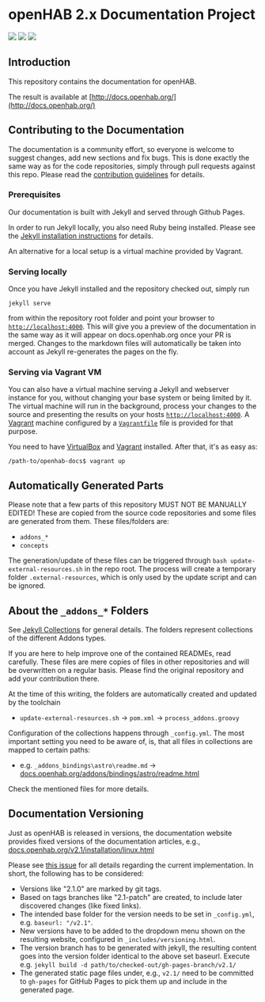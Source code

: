 # openHAB 2.x Documentation Project

![](https://img.shields.io/badge/markdown_errors-0-orange.svg)
[![](https://img.shields.io/badge/linkchecker_errors-89-red.svg)](https://htmlpreview.github.io/?https://github.com/openhab/openhab-docs/blob/gh-pages/invalidlinks.html)
[![](https://img.shields.io/badge/linkchecker_warnings-421-yellow.svg)](https://htmlpreview.github.io/?https://github.com/openhab/openhab-docs/blob/gh-pages/invalidlinks.html)

## Introduction

This repository contains the documentation for openHAB.

The result is available at [http://docs.openhab.org/](http://docs.openhab.org/)

## Contributing to the Documentation

The documentation is a community effort, so everyone is welcome to suggest changes, add new sections and fix bugs.
This is done exactly the same way as for the code repositories, simply through pull requests against this repo.
Please read the [contribution guidelines](CONTRIBUTING.md) for details.

### Prerequisites

Our documentation is built with Jekyll and served through Github Pages.

In order to run Jekyll locally, you also need Ruby being installed.
Please see the [Jekyll installation instructions](https://jekyllrb.com/docs/installation/) for details.

An alternative for a local setup is a virtual machine provided by Vagrant.

### Serving locally

Once you have Jekyll installed and the repository checked out, simply run

```shell
jekyll serve
```

from within the repository root folder and point your browser to [`http://localhost:4000`](http://localhost:4000).
This will give you a preview of the documentation in the same way as it will appear on docs.openhab.org once your PR is merged.
Changes to the markdown files will automatically be taken into account as Jekyll re-generates the pages on the fly.

### Serving via Vagrant VM

You can also have a virtual machine serving a Jekyll and webserver instance for you, without changing your base system or being limited by it.
The virtual machine will run in the background, process your changes to the source and presenting the results on your hosts [`http://localhost:4000`](http://localhost:4000).
A [Vagrant](https://www.vagrantup.com) machine configured by a [`Vagrantfile`](Vagrantfile) file is provided for that purpose.

You need to have [VirtualBox](https://www.virtualbox.org) and [Vagrant](https://www.vagrantup.com/downloads.html) installed.
After that, it's as easy as:

```shell
/path-to/openhab-docs$ vagrant up
```

## Automatically Generated Parts

Please note that a few parts of this repository MUST NOT BE MANUALLY EDITED!
These are copied from the source code repositories and some files are generated from them. These files/folders are:

- `addons_*`
- `concepts`

The generation/update of these files can be triggered through `bash update-external-resources.sh` in the repo root.
The process will create a temporary folder `.external-resources`, which is only used by the update script and can be ignored.

## About the `_addons_*` Folders

See [Jekyll Collections](https://jekyllrb.com/docs/collections/) for general details.
The folders represent collections of the different Addons types.

If you are here to help improve one of the contained READMEs, read carefully.
These files are mere copies of files in other repositories and will be overwritten on a regular basis.
Please find the original repository and add your contribution there.

At the time of this writing, the folders are automatically created and updated by the toolchain

- `update-external-resources.sh` → `pom.xml` → `process_addons.groovy`

Configuration of the collections happens through `_config.yml`.
The most important setting you need to be aware of, is, that all files in collections are mapped to certain paths:

- e.g. `_addons_bindings\astro\readme.md` → [docs.openhab.org/addons/bindings/astro/readme.html](http://docs.openhab.org/addons/bindings/astro/readme.html)

Check the mentioned files for more details.

## Documentation Versioning

Just as openHAB is released in versions, the documentation website provides fixed versions of the documentation articles, e.g., [docs.openhab.org/v2.1/installation/linux.html](http://docs.openhab.org/v2.1/installation/linux.html)

Please see [this issue](https://github.com/openhab/openhab-docs/issues/520#issuecomment-339741820) for all details regarding the current implementation.
In short, the following has to be considered:

- Versions like "2.1.0" are marked by git tags.
- Based on tags branches like "2.1-patch" are created, to include later discovered changes (like fixed links).
- The intended base folder for the version needs to be set in `_config.yml`, e.g. `baseurl: "/v2.1"`.
- New versions have to be added to the dropdown menu shown on the resulting website, configured in `_includes/versioning.html`.
- The version branch has to be generated with jekyll, the resulting content goes into the version folder identical to the above set baseurl. Execute e.g. `jekyll build -d path/to/checked-out/gh-pages-branch/v2.1/`
- The generated static page files under, e.g., `v2.1/` need to be committed to `gh-pages` for GitHub Pages to pick them up and include in the generated page.
